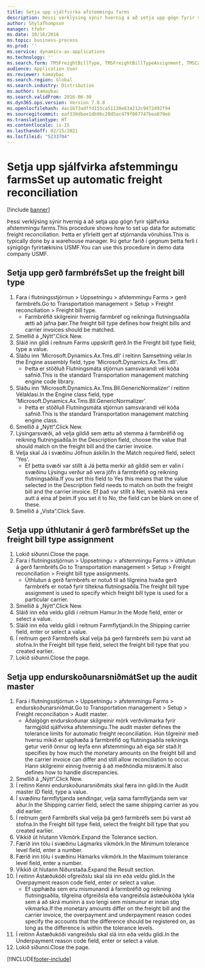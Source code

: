 ```yaml
---
title: Setja upp sjálfvirka afstemmingu farms
description: Þessi verklýsing sýnir hvernig á að setja upp gögn fyrir sjálfvirka afstemmingu farms.
author: ShylaThompson
manager: tfehr
ms.date: 10/16/2018
ms.topic: business-process
ms.prod: ''
ms.service: dynamics-ax-applications
ms.technology: ''
ms.search.form: TMSFreightBillType, TMSFreightBillTypeAssignment, TMSCarrierCodeLookup, DefaultDashboard, TMSAuditMaster
audience: Application User
ms.reviewer: kamaybac
ms.search.region: Global
ms.search.industry: Distribution
ms.author: kamaybac
ms.search.validFrom: 2016-06-30
ms.dyn365.ops.version: Version 7.0.0
ms.openlocfilehash: 4ac1b73adffd155ca51130e834212c9472d92f94
ms.sourcegitcommit: eaf330dbee1db96c20d5ac479f007747bea079eb
ms.translationtype: HT
ms.contentlocale: is-IS
ms.lasthandoff: 02/15/2021
ms.locfileid: "5233704"
---
```

# <a name="set-up-automatic-freight-reconciliation"></a><span data-ttu-id="67893-103">Setja upp sjálfvirka afstemmingu farms</span><span class="sxs-lookup"><span data-stu-id="67893-103">Set up automatic freight reconciliation</span></span>

[!include [banner](../../includes/banner.md)]

<span data-ttu-id="67893-104">Þessi verklýsing sýnir hvernig á að setja upp gögn fyrir sjálfvirka afstemmingu farms.</span><span class="sxs-lookup"><span data-stu-id="67893-104">This procedure shows how to set up data for automatic freight reconciliation.</span></span> <span data-ttu-id="67893-105">Þetta er yfirleitt gert af stjórnanda vöruhúss.</span><span class="sxs-lookup"><span data-stu-id="67893-105">This is typically done by a warehouse manager.</span></span> <span data-ttu-id="67893-106">Þú getur farið í gegnum þetta ferli í sýnigögn fyrirtækisins USMF.</span><span class="sxs-lookup"><span data-stu-id="67893-106">You can use this procedure in demo data company USMF.</span></span>


## <a name="set-up-the-freight-bill-type"></a><span data-ttu-id="67893-107">Setja upp gerð farmbréfs</span><span class="sxs-lookup"><span data-stu-id="67893-107">Set up the freight bill type</span></span>
1. <span data-ttu-id="67893-108">Fara í flutningsstjórnun > Uppsetningu > afstemmingu Farms > gerð farmbréfs.</span><span class="sxs-lookup"><span data-stu-id="67893-108">Go to Transportation management > Setup > Freight reconciliation > Freight bill type.</span></span>
    * <span data-ttu-id="67893-109">Farmbréfið skilgreinir hvernig farmbréf og reikninga flutningsaðila ætti að jafna þær.</span><span class="sxs-lookup"><span data-stu-id="67893-109">The freight bill type defines how freight bills and carrier invoices  should be matched.</span></span>  
2. <span data-ttu-id="67893-110">Smellið á „Nýtt“.</span><span class="sxs-lookup"><span data-stu-id="67893-110">Click New.</span></span>
3. <span data-ttu-id="67893-111">Sláið inn gildi í reitnum Farms uppskrift gerð.</span><span class="sxs-lookup"><span data-stu-id="67893-111">In the Freight bill type field, type a value.</span></span>
4. <span data-ttu-id="67893-112">Sláðu inn 'Microsoft.Dynamics.Ax.Tms.dll‘ í reitinn Samsetning vélar.</span><span class="sxs-lookup"><span data-stu-id="67893-112">In the Engine assembly field, type 'Microsoft.Dynamics.Ax.Tms.dll'.</span></span>
    * <span data-ttu-id="67893-113">Þetta er stöðluð Flutningsmáta stjórnun samsvarandi vél kóða safnið.</span><span class="sxs-lookup"><span data-stu-id="67893-113">This is the standard Transportation management matching engine code library.</span></span>  
5. <span data-ttu-id="67893-114">Sláðu inn 'Microsoft.Dynamics.Ax.Tms.Bll.GenericNormalizer‘ í reitinn Vélaklasi.</span><span class="sxs-lookup"><span data-stu-id="67893-114">In the Engine class field, type 'Microsoft.Dynamics.Ax.Tms.Bll.GenericNormalizer'.</span></span>
    * <span data-ttu-id="67893-115">Þetta er stöðluð Flutningsmáta stjórnun samsvarandi vél kóða safnið.</span><span class="sxs-lookup"><span data-stu-id="67893-115">This is the standard Transportation management matching engine class.</span></span>  
6. <span data-ttu-id="67893-116">Smellið á „Nýtt“.</span><span class="sxs-lookup"><span data-stu-id="67893-116">Click New.</span></span>
7. <span data-ttu-id="67893-117">Lýsingarsvæði, að velja gildið sem ættu að stemma á farmbréfið og reikning flutningsaðila.</span><span class="sxs-lookup"><span data-stu-id="67893-117">In the Description field, choose the value that should match on the freight bill and the carrier invoice.</span></span>  
8. <span data-ttu-id="67893-118">Velja skal Já í svæðinu Jöfnun áskilin.</span><span class="sxs-lookup"><span data-stu-id="67893-118">In the Match required field, select 'Yes'.</span></span>
    * <span data-ttu-id="67893-119">Ef þetta svæði var stillt á Já þetta merkir að gildið sem er valin í svæðinu Lýsingu verður að vera jöfn á farmbréfið og reikning flutningsaðila.</span><span class="sxs-lookup"><span data-stu-id="67893-119">If you set this field to Yes this means that the value selected in the Description field needs to match on both the freight bill and the carrier invoice.</span></span> <span data-ttu-id="67893-120">Ef það var stillt á Nei, svæðið má vera autt á eina af þeim.</span><span class="sxs-lookup"><span data-stu-id="67893-120">If you set it to No, the field can be blank on one of these.</span></span>  
9. <span data-ttu-id="67893-121">Smellið á „Vista“.</span><span class="sxs-lookup"><span data-stu-id="67893-121">Click Save.</span></span>

## <a name="set-up-the-freight-bill-type-assignment"></a><span data-ttu-id="67893-122">Setja upp úthlutanir á gerð farmbréfs</span><span class="sxs-lookup"><span data-stu-id="67893-122">Set up the freight bill type assignment</span></span>
1. <span data-ttu-id="67893-123">Lokið síðunni.</span><span class="sxs-lookup"><span data-stu-id="67893-123">Close the page.</span></span>
2. <span data-ttu-id="67893-124">Fara í flutningsstjórnun > Uppsetningu > afstemmingu Farms > úthlutun á gerð farmbréfs.</span><span class="sxs-lookup"><span data-stu-id="67893-124">Go to Transportation management > Setup > Freight reconciliation > Freight bill type assignments.</span></span>
    * <span data-ttu-id="67893-125">Úthlutun á gerð farmbréfs er notuð til að tilgreina hvaða gerð farmbréfs er notað fyrir tiltekna flutningsaðila.</span><span class="sxs-lookup"><span data-stu-id="67893-125">The freight bill type assignment is used to specify which freight bill type is used for a particular carrier.</span></span>   
3. <span data-ttu-id="67893-126">Smellið á „Nýtt“.</span><span class="sxs-lookup"><span data-stu-id="67893-126">Click New.</span></span>
4. <span data-ttu-id="67893-127">Sláið inn eða veldu gildi í reitnum Hamur.</span><span class="sxs-lookup"><span data-stu-id="67893-127">In the Mode field, enter or select a value.</span></span>
5. <span data-ttu-id="67893-128">Sláið inn eða veldu gildi í reitnum Farmflytjandi.</span><span class="sxs-lookup"><span data-stu-id="67893-128">In the Shipping carrier field, enter or select a value.</span></span>
6. <span data-ttu-id="67893-129">Í reitnum gerð Farmbréfs skal velja þá gerð farmbréfs sem þú varst að stofna.</span><span class="sxs-lookup"><span data-stu-id="67893-129">In the Freight bill type field, select the freight bill type that you created earlier.</span></span>
7. <span data-ttu-id="67893-130">Lokið síðunni.</span><span class="sxs-lookup"><span data-stu-id="67893-130">Close the page.</span></span>

## <a name="set-up-the-audit-master"></a><span data-ttu-id="67893-131">Setja upp endurskoðunarsniðmát</span><span class="sxs-lookup"><span data-stu-id="67893-131">Set up the audit master</span></span>
1. <span data-ttu-id="67893-132">Fara í flutningsstjórnun > Uppsetningu > afstemmingu Farms > endurskoðunarsniðmát.</span><span class="sxs-lookup"><span data-stu-id="67893-132">Go to Transportation management > Setup > Freight reconciliation > Audit master.</span></span>
    * <span data-ttu-id="67893-133">Aðalgögn endurskoðunar skilgreinir mörk verðvikmarka fyrir farmgjöld sjálfvirka afstemmingu.</span><span class="sxs-lookup"><span data-stu-id="67893-133">The audit master defines the tolerance limits for automatic freight reconciliation.</span></span> <span data-ttu-id="67893-134">Hún tilgreinir með hversu mikið er upphæða á farmbréfið og flutningsaðila reiknings getur verið önnur og leyfa enn afstemmingu að eiga sér stað.</span><span class="sxs-lookup"><span data-stu-id="67893-134">It specifies by how much the monetary amounts on the freight bill and the carrier invoice can differ and still allow reconciliation to occur.</span></span> <span data-ttu-id="67893-135">Hann skilgreinir einnig hvernig á að meðhöndla misræmi.</span><span class="sxs-lookup"><span data-stu-id="67893-135">It also defines how to handle discrepancies.</span></span>  
2. <span data-ttu-id="67893-136">Smellið á „Nýtt“.</span><span class="sxs-lookup"><span data-stu-id="67893-136">Click New.</span></span>
3. <span data-ttu-id="67893-137">Í reitinn Kenni endurskoðunarsniðmáts skal færa inn gildi.</span><span class="sxs-lookup"><span data-stu-id="67893-137">In the Audit master ID field, type a value.</span></span>
4. <span data-ttu-id="67893-138">Í svæðinu farmflytjanda sendingar, velja sama farmflytjanda sem var áður.</span><span class="sxs-lookup"><span data-stu-id="67893-138">In the Shipping carrier  field, select the same shipping carrier as you did earlier.</span></span>
5. <span data-ttu-id="67893-139">Í reitnum gerð Farmbréfs skal velja þá gerð farmbréfs sem þú varst að stofna.</span><span class="sxs-lookup"><span data-stu-id="67893-139">In the Freight bill type field, select the freight bill type that you created earlier.</span></span>
6. <span data-ttu-id="67893-140">Víkkið út hlutann Vikmörk.</span><span class="sxs-lookup"><span data-stu-id="67893-140">Expand the Tolerance section.</span></span>
7. <span data-ttu-id="67893-141">Færið inn tölu í svæðinu Lágmarks vikmörk.</span><span class="sxs-lookup"><span data-stu-id="67893-141">In the Minimum tolerance level field, enter a number.</span></span>
8. <span data-ttu-id="67893-142">Færið inn tölu í svæðinu Hámarks vikmörk.</span><span class="sxs-lookup"><span data-stu-id="67893-142">In the Maximum tolerance level field, enter a number.</span></span>
9. <span data-ttu-id="67893-143">Víkkið út hlutann Niðurstaða.</span><span class="sxs-lookup"><span data-stu-id="67893-143">Expand the Result section.</span></span>
10. <span data-ttu-id="67893-144">Í reitinn Ástæðukóði ofgreiðslu skal slá inn eða veldu gildi.</span><span class="sxs-lookup"><span data-stu-id="67893-144">In the Overpayment reason code field, enter or select a value.</span></span>
    * <span data-ttu-id="67893-145">Ef upphæða sem eru mismunandi á farmbréfið og reikning flutningsaðila, tilgreina ofgreiðsla eða vangreiðsla ástæðukóða lykla sem á að skrá muninn á svo lengi sem mismunur er innan stig vikmarka.</span><span class="sxs-lookup"><span data-stu-id="67893-145">If the monetary amounts differ on the freight bill and the carrier invoice, the overpayment and underpayment reason codes specify the accounts that the difference should be registered on, as long as the difference is within the tolerance levels.</span></span>  
11. <span data-ttu-id="67893-146">Í reitinn Ástæðukóði vangreiðslu skal slá inn eða veldu gildi.</span><span class="sxs-lookup"><span data-stu-id="67893-146">In the Underpayment reason code field, enter or select a value.</span></span>
12. <span data-ttu-id="67893-147">Lokið síðunni.</span><span class="sxs-lookup"><span data-stu-id="67893-147">Close the page.</span></span>



[!INCLUDE[footer-include](../../../includes/footer-banner.md)]